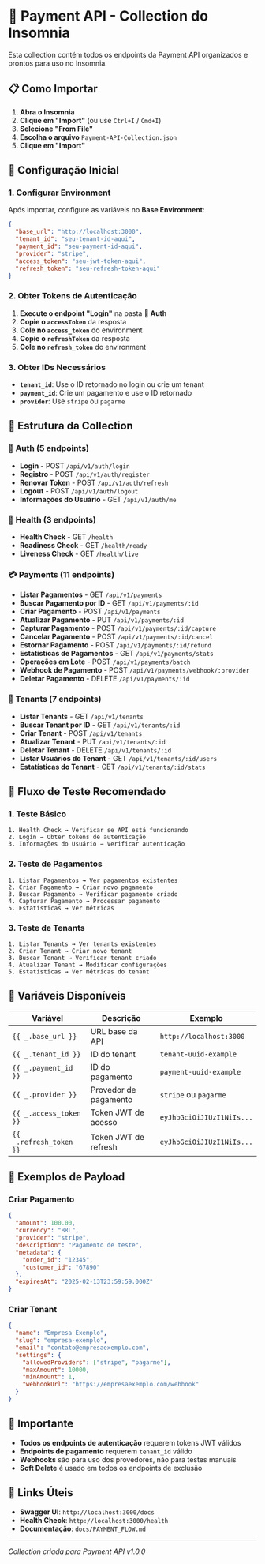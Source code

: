 # 🚀 Payment API - Collection do Insomnia

Esta collection contém todos os endpoints da Payment API organizados e prontos para uso no Insomnia.

## 📋 Como Importar

1. **Abra o Insomnia**
2. **Clique em "Import"** (ou use `Ctrl+I` / `Cmd+I`)
3. **Selecione "From File"**
4. **Escolha o arquivo** `Payment-API-Collection.json`
5. **Clique em "Import"**

## 🔧 Configuração Inicial

### 1. **Configurar Environment**

Após importar, configure as variáveis no **Base Environment**:

```json
{
  "base_url": "http://localhost:3000",
  "tenant_id": "seu-tenant-id-aqui",
  "payment_id": "seu-payment-id-aqui", 
  "provider": "stripe",
  "access_token": "seu-jwt-token-aqui",
  "refresh_token": "seu-refresh-token-aqui"
}
```

### 2. **Obter Tokens de Autenticação**

1. **Execute o endpoint "Login"** na pasta **🔐 Auth**
2. **Copie o `accessToken`** da resposta
3. **Cole no `access_token`** do environment
4. **Copie o `refreshToken`** da resposta  
5. **Cole no `refresh_token`** do environment

### 3. **Obter IDs Necessários**

- **`tenant_id`**: Use o ID retornado no login ou crie um tenant
- **`payment_id`**: Crie um pagamento e use o ID retornado
- **`provider`**: Use `stripe` ou `pagarme`

## 📁 Estrutura da Collection

### 🔐 **Auth** (5 endpoints)
- **Login** - POST `/api/v1/auth/login`
- **Registro** - POST `/api/v1/auth/register`  
- **Renovar Token** - POST `/api/v1/auth/refresh`
- **Logout** - POST `/api/v1/auth/logout`
- **Informações do Usuário** - GET `/api/v1/auth/me`

### 🏥 **Health** (3 endpoints)
- **Health Check** - GET `/health`
- **Readiness Check** - GET `/health/ready`
- **Liveness Check** - GET `/health/live`

### 💳 **Payments** (11 endpoints)
- **Listar Pagamentos** - GET `/api/v1/payments`
- **Buscar Pagamento por ID** - GET `/api/v1/payments/:id`
- **Criar Pagamento** - POST `/api/v1/payments`
- **Atualizar Pagamento** - PUT `/api/v1/payments/:id`
- **Capturar Pagamento** - POST `/api/v1/payments/:id/capture`
- **Cancelar Pagamento** - POST `/api/v1/payments/:id/cancel`
- **Estornar Pagamento** - POST `/api/v1/payments/:id/refund`
- **Estatísticas de Pagamentos** - GET `/api/v1/payments/stats`
- **Operações em Lote** - POST `/api/v1/payments/batch`
- **Webhook de Pagamento** - POST `/api/v1/payments/webhook/:provider`
- **Deletar Pagamento** - DELETE `/api/v1/payments/:id`

### 🏢 **Tenants** (7 endpoints)
- **Listar Tenants** - GET `/api/v1/tenants`
- **Buscar Tenant por ID** - GET `/api/v1/tenants/:id`
- **Criar Tenant** - POST `/api/v1/tenants`
- **Atualizar Tenant** - PUT `/api/v1/tenants/:id`
- **Deletar Tenant** - DELETE `/api/v1/tenants/:id`
- **Listar Usuários do Tenant** - GET `/api/v1/tenants/:id/users`
- **Estatísticas do Tenant** - GET `/api/v1/tenants/:id/stats`

## 🎯 **Fluxo de Teste Recomendado**

### **1. Teste Básico**
```
1. Health Check → Verificar se API está funcionando
2. Login → Obter tokens de autenticação
3. Informações do Usuário → Verificar autenticação
```

### **2. Teste de Pagamentos**
```
1. Listar Pagamentos → Ver pagamentos existentes
2. Criar Pagamento → Criar novo pagamento
3. Buscar Pagamento → Verificar pagamento criado
4. Capturar Pagamento → Processar pagamento
5. Estatísticas → Ver métricas
```

### **3. Teste de Tenants**
```
1. Listar Tenants → Ver tenants existentes
2. Criar Tenant → Criar novo tenant
3. Buscar Tenant → Verificar tenant criado
4. Atualizar Tenant → Modificar configurações
5. Estatísticas → Ver métricas do tenant
```

## 🔑 **Variáveis Disponíveis**

| Variável | Descrição | Exemplo |
|----------|-----------|---------|
| `{{ _.base_url }}` | URL base da API | `http://localhost:3000` |
| `{{ _.tenant_id }}` | ID do tenant | `tenant-uuid-example` |
| `{{ _.payment_id }}` | ID do pagamento | `payment-uuid-example` |
| `{{ _.provider }}` | Provedor de pagamento | `stripe` ou `pagarme` |
| `{{ _.access_token }}` | Token JWT de acesso | `eyJhbGciOiJIUzI1NiIs...` |
| `{{ _.refresh_token }}` | Token JWT de refresh | `eyJhbGciOiJIUzI1NiIs...` |

## 📝 **Exemplos de Payload**

### **Criar Pagamento**
```json
{
  "amount": 100.00,
  "currency": "BRL",
  "provider": "stripe",
  "description": "Pagamento de teste",
  "metadata": {
    "order_id": "12345",
    "customer_id": "67890"
  },
  "expiresAt": "2025-02-13T23:59:59.000Z"
}
```

### **Criar Tenant**
```json
{
  "name": "Empresa Exemplo",
  "slug": "empresa-exemplo", 
  "email": "contato@empresaexemplo.com",
  "settings": {
    "allowedProviders": ["stripe", "pagarme"],
    "maxAmount": 10000,
    "minAmount": 1,
    "webhookUrl": "https://empresaexemplo.com/webhook"
  }
}
```

## 🚨 **Importante**

- **Todos os endpoints de autenticação** requerem tokens JWT válidos
- **Endpoints de pagamento** requerem `tenant_id` válido
- **Webhooks** são para uso dos provedores, não para testes manuais
- **Soft Delete** é usado em todos os endpoints de exclusão

## 🔗 **Links Úteis**

- **Swagger UI**: `http://localhost:3000/docs`
- **Health Check**: `http://localhost:3000/health`
- **Documentação**: `docs/PAYMENT_FLOW.md`

---

*Collection criada para Payment API v1.0.0*
